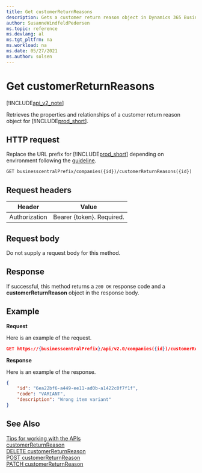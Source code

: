 ```yaml
---
title: Get customerReturnReasons
description: Gets a customer return reason object in Dynamics 365 Business Central.
author: SusanneWindfeldPedersen
ms.topic: reference
ms.devlang: al
ms.tgt_pltfrm: na
ms.workload: na
ms.date: 05/27/2021
ms.author: solsen
---
```


<!-- NOTE: This article is an auto-generated stub from the metadata file. -->
<!-- The sections marked with an EDIT_IS_REQUIRED require manual editing. -->
# Get customerReturnReasons

[!INCLUDE[api_v2_note](../../../includes/api_v2_note.md)]

Retrieves the properties and relationships of a customer return reason object for [!INCLUDE[prod_short](../../../includes/prod_short.md)].

## HTTP request

Replace the URL prefix for [!INCLUDE[prod_short](../../../includes/prod_short.md)] depending on environment following the [guideline](../../v2.0/endpoints-apis-for-dynamics.md).
<!-- START>EDIT_IS_REQUIRED. There URL for accessing the endpoint might be different -->
```
GET businesscentralPrefix/companies({id})/customerReturnReasons({id})
```
<!-- END>EDIT_IS_REQUIRED -->
## Request headers

|Header|Value|
|------|-----|
|Authorization  |Bearer {token}. Required. |

## Request body

Do not supply a request body for this method.

## Response

If successful, this method returns a ```200 OK``` response code and a **customerReturnReason** object in the response body.

## Example

**Request**

Here is an example of the request.

```json
GET https://{businesscentralPrefix}/api/v2.0/companies({id})/customerReturnReasons({id})
```

**Response**

Here is an example of the response.

```json
{
    "id": "6ea22bf6-a449-ee11-ad0b-a1422c0f7f1f",
    "code": "VARIANT",
    "description": "Wrong item variant"
}
```

## See Also

[Tips for working with the APIs](/dynamics365/business-central/dev-itpro/developer/devenv-connect-apps-tips)  
[customerReturnReason](../resources/dynamics_customerReturnReason.md)  
[DELETE customerReturnReason](dynamics_customerreturnreason_delete.md)  
[POST customerReturnReason](dynamics_customerreturnreason_create.md)  
[PATCH customerReturnReason](dynamics_customerreturnreason_update.md)  
